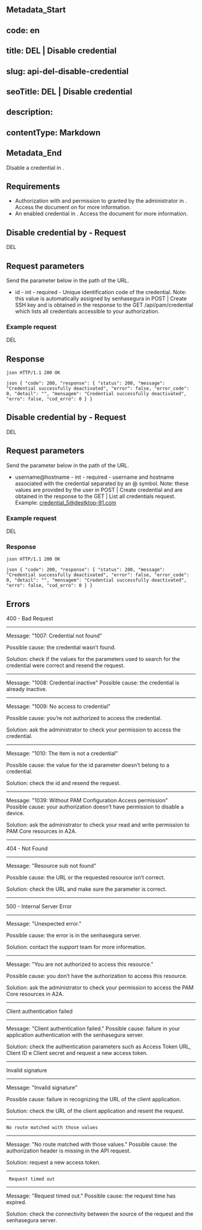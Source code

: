 ## Metadata_Start 
## code: en
## title: DEL | Disable credential 
## slug: api-del-disable-credential 
## seoTitle: DEL | Disable credential 
## description:  
## contentType: Markdown 
## Metadata_End
Disable a credential in .

## Requirements
* Authorization with  and  permission to  granted by the administrator in .
Access the document on  for more information.
* An enabled credential in . 
Access the document  for more information.

## Disable credential by  - Request

  DEL 

## Request parameters

Send the parameter below in the path of the URL.

* id - int - required - Unique identification code of the credential.
    Note: this value is automatically assigned by senhasegura in POST | Create SSH key and is obtained in the response to the  GET /api/pam/credential which lists all credentials accessible to your authorization. 
    
### Example request

 DEL 

## Response

`json
HTTP/1.1 200 OK
`

 
`json
{
    "code": 200,
    "response": {
        "status": 200,
        "message": "Credential successfully deactivated",
        "error": false,
        "error_code": 0,
        "detail": "",
        "mensagem": "Credential successfully deactivated",
        "erro": false,
        "cod_erro": 0
    }
}
`

## Disable credential by  - Request

  DEL 

## Request parameters

Send the parameter below in the path of the URL.

* username@hostname - int -  required - username and  hostname associated with the credential separated by an @ symbol. Note: these values are provided by the user in POST | Create credential  and are obtained in the response to the  GET | List all credentials request. Example: credential_5@destktop-91.com
    
### Example request

 DEL 

### Response

`json
HTTP/1.1 200 OK
`

 
`json
{
    "code": 200,
    "response": {
        "status": 200,
        "message": "Credential successfully deactivated",
        "error": false,
        "error_code": 0,
        "detail": "",
        "mensagem": "Credential successfully deactivated",
        "erro": false,
        "cod_erro": 0
    }
}
`
## Errors


400 - Bad Request
 
* * *
    
Message: "1007: Credential not found"

Possible cause: the credential wasn’t found.
        
Solution: check if the values for the parameters used to search for the credential were correct and resend the request.
    
 ***
    
 Message: "1008: Credential inactive"
Possible cause: the credential is already inactive.
    
***
    
Message: "1009: No access to credential"

Possible cause: you’re not authorized to access the credential.
        
Solution: ask the administrator to check your permission to access the credential.
    
***
    
Message: "1010: The item is not a credential"

Possible cause: the value for the id parameter doesn’t belong to a credential.
        
Solution: check the id and resend the request.
***
 
Message: "1039: Without PAM Configuration Access permission"  
Possible cause: your authorization doesn’t have permission to disable a device.

Solution: ask the administrator to check your read and write permission to PAM Core resources in A2A.


***
 




404 - Not Found

***
Message: "Resource sub not found"

Possible cause: the URL or the requested resource isn’t correct.
        
Solution: check the URL and make sure the parameter is correct.
* * *




 
500 - Internal Server Error

***
    
Message: "Unexpected error."
 
Possible cause: the error is in the senhasegura server.
        
Solution: contact the support team for more information.

***

Message: "You are not authorized to access this resource."

Possible cause: you don’t have the authorization to access this resource.
        
Solution: ask the administrator to check your permission to access the PAM Core resources in A2A.

* * *
    

  


Client authentication failed

*** 
   
Message: "Client authentication failed."
Possible cause: failure in your application authentication with the senhasegura server. 
        
Solution: check the authentication parameters such as Access Token URL, Client ID e Client secret and request a new access token.
 
* * *   

     
  


Invalid signature

*** 
    
Message: "Invalid signature"
    
Possible cause: failure in recognizing the URL of the client application.
        
Solution: check the URL of the client application and resent the request.

* * * 

     


    No route matched with those values
    
***   
    
Message: "No route matched with those values."
   Possible cause: the authorization header is missing in the API request.
        
  Solution: request a new access token.
   
 * * *

 


     Request timed out
    
***
    
Message: "Request timed out."
Possible cause: the request time has expired.
        
Solution: check the connectivity between the source of the request and the senhasegura server.
